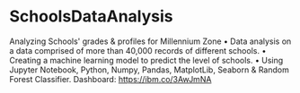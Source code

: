 # SchoolsDataAnalysis
Analyzing Schools' grades & profiles for Millennium Zone
• Data analysis on a data comprised of more than 40,000 records of different schools.
• Creating a machine learning model to predict the level of schools.
• Using Jupyter Notebook, Python, Numpy, Pandas, MatplotLib, Seaborn & Random Forest Classifier.
Dashboard: https://ibm.co/3AwJmNA
